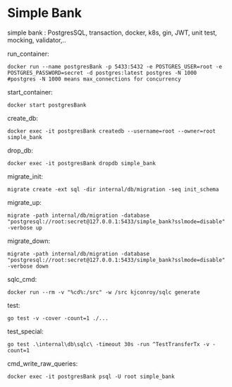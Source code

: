 # Simple Bank
simple bank : PostgresSQL, transaction, docker, k8s, gin, JWT, unit test, mocking, validator,..

run_container:

	docker run --name postgresBank -p 5433:5432 -e POSTGRES_USER=root -e POSTGRES_PASSWORD=secret -d postgres:latest postgres -N 1000
	#postgres -N 1000 means max_connections for concurrency

start_container:

	docker start postgresBank

create_db:


	docker exec -it postgresBank createdb --username=root --owner=root simple_bank

drop_db:


	docker exec -it postgresBank dropdb simple_bank

migrate_init:


	migrate create -ext sql -dir internal/db/migration -seq init_schema

migrate_up:


	migrate -path internal/db/migration -database "postgresql://root:secret@127.0.0.1:5433/simple_bank?sslmode=disable" -verbose up

migrate_down:


	migrate -path internal/db/migration -database "postgresql://root:secret@127.0.0.1:5433/simple_bank?sslmode=disable" -verbose down

sqlc_cmd:


	docker run --rm -v "%cd%:/src" -w /src kjconroy/sqlc generate

test:


	go test -v -cover -count=1 ./...

test_special:


	go test .\internal\db\sqlc\ -timeout 30s -run ^TestTransferTx -v -count=1

cmd_write_raw_queries:


	docker exec -it postgresBank psql -U root simple_bank
